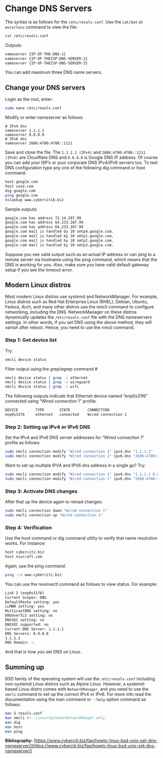 # Change DNS Servers

The syntax is as follows for the `/etc/resolv.conf`. Use the `cat/bat` or `more/less` command to view the file:

```bash
cat /etc/resolv.conf
```

Outputs:

```bash
nameserver {IP-OF-THE-DNS-1}
nameserver {IP-OF-THEISP-DNS-SERVER-2}
nameserver {IP-OF-THEISP-DNS-SERVER-3}
```

You can add maximum three DNS name servers.

## Change your DNS servers

Login as the root, enter:

```bash
sudo nano /etc/resolv.conf
```

Modify or enter nameserver as follows:

```
# IPv4 dns
nameserver 1.1.1.1
nameserver 8.8.8.8
# IPv6 dns
nameserver 2606:4700:4700::1111
```

Save and close the file. The `1.1.1.1 (IPv4)` and `2606:4700:4700::1111 (IPv6)` are Cloudflare DNS and `8.8.8.8` is Google DNS IP address. Of course you can add your ISP’s or your corporate DNS IPv4/IPv6 servers too. To test DNS configuration type any one of the following dig command or host command:

```bash
host google.com
host suse.com
dig google.com
ping google.com
nslookup www.cybercitib.biz
```

Sample outputs:

```bash
google.com has address 72.14.207.99
google.com has address 64.233.187.99
google.com has address 64.233.167.99
google.com mail is handled by 10 smtp4.google.com.
google.com mail is handled by 10 smtp1.google.com.
google.com mail is handled by 10 smtp2.google.com.
google.com mail is handled by 10 smtp3.google.com.
```

Suppose you see valid output such as an actual IP address or can ping to a remote server via hostname using the ping command, which means that the DNS is working for you. Also, make sure you have valid default gateway setup if you see the timeout error.

## Modern Linux distros

Most modern Linux distros use systemd and NetworkManager. For example, Linux distros such as Red Hat Enterprise Linux (RHEL), Debian, Ubuntu, Fedora, Arch, and many other distros use the nmcli command to configure networking, including the DNS. NetworkManager on these distros dynamically updates the `/etc/resolv.conf` file with the DNS nameservers settings. In other words, if you set DNS using the above method, they will vanish after reboot. Hence, you need to use the nmcli command.

### Step 1: Get device list

Try:

```bash
nmcli device status
```

Filter output using the grep/egrep command #

```bash
nmcli device status | grep -i ethernet
nmcli device status | grep -i wireguard
nmcli device status | grep -i wifi
```

The following outputs indicate that Ethernet device named “enp0s31f6” connected using “Wired connection 1” profile.

```bash
DEVICE        TYPE       STATE        CONNECTION
enp0s31f6     ethernet   connected    Wired connection 1
```

### Step 2: Setting up IPv4 or IPv6 DNS

Set the IPv4 and IPv6 DNS server addresses for “Wired connection 1” profile as follows:

```bash
sudo nmcli connection modify "Wired connection 1" ipv4.dns "1.1.1.1"
sudo nmcli connection modify "Wired connection 1" ipv6.dns "2606:4700:4700::1111"
```

Want to set up multiple IPV4 and IPV6 dns address in a single go? Try:

```bash
sudo nmcli connection modify "Wired connection 1" ipv4.dns "1.1.1.1 8.8.8.8"
sudo nmcli connection modify "Wired connection 1" ipv6.dns "2606:4700:4700::1111 2001:4860:4860::8888"
```

### Step 3: Activate DNS changes

After that up the device again to reload changes:

```bash
sudo nmcli connection down "Wired connection 1"
sudo nmcli connection up "Wired connection 1"
```

### Step 4: Verification

Use the host command or dig command utility to verify that name resolution works. For instance:

```bash
host cyberciti.biz
host nixcraft.com
```

Again, use the ping command:

```bash
ping -c4 www.cyberciti.biz
```

You can use the resolvectl command as follows to view status. For example:

```bash
Link 2 (enp0s31f6)
Current Scopes: DNS          
DefaultRoute setting: yes          
LLMNR setting: yes          
MulticastDNS setting: no           
DNSOverTLS setting: no           
DNSSEC setting: no           
DNSSEC supported: no           
Current DNS Server: 1.1.1.1
DNS Servers: 8.8.8.8
1.1.1.1
DNS Domain: ~.  
```

And that is how you set DNS on Linux.

## Summing up
BSD family of the operating system will use the `/etc/resolv.conf` including non-systemd Linux distros such as Alpine Linux. However, a systemd-based Linux distro comes with `NetworkManager`, and you need to use the `nmcli` command to set up the correct IPv4 or IPv6. For more info read the documentation using the man command or `--help` option command as follows:

```bash
man 5 resolv.conf
man nmcli #<--Linux+Systemd+NetworkManger only
man dig
man host
man ping
```

**Bibliography:** [https://www.cyberciti.biz/faq/howto-linux-bsd-unix-set-dns-nameserver/](https://www.cyberciti.biz/faq/howto-linux-bsd-unix-set-dns-nameserver/)